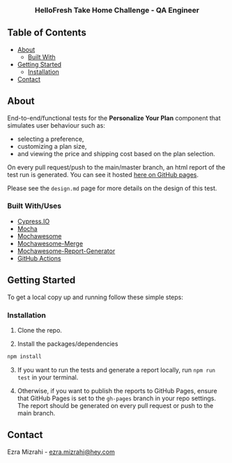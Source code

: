 <br />
<p align="center">
  <h3 align="center">HelloFresh Take Home Challenge - QA Engineer</h3>
</p>



## Table of Contents

* [About](#about)
  * [Built With](#built-with)
* [Getting Started](#getting-started)
  * [Installation](#installation)
* [Contact](#contact)



## About

End-to-end/functional tests for the **Personalize Your Plan** component that simulates user behaviour such as:
* selecting a preference,
* customizing a plan size,
* and viewing the price and shipping cost based on the plan selection.

On every pull request/push to the main/master branch, an html report of the test run is generated. You can see it hosted [here on GitHub pages](https://ezramizrahi.github.io/hello-fresh-challenge/).

Please see the `design.md` page for more details on the design of this test.

### Built With/Uses

* [Cypress.IO](https://www.cypress.io/)
* [Mocha](https://mochajs.org/)
* [Mochawesome](https://github.com/adamgruber/mochawesome)
* [Mochawesome-Merge](https://github.com/Antontelesh/mochawesome-merge)
* [Mochawesome-Report-Generator](https://github.com/adamgruber/mochawesome-report-generator)
* [GitHub Actions](https://github.com/features/actions)

## Getting Started

To get a local copy up and running follow these simple steps:

### Installation

1. Clone the repo.

2. Install the packages/dependencies
```sh
npm install
```
3. If you want to run the tests and generate a report locally, run `npm run test` in your terminal.

4. Otherwise, if you want to publish the reports to GitHub Pages, ensure that GitHub Pages is set to the `gh-pages` branch in your repo settings. The report should be generated on every pull request or push to the main branch.

## Contact

Ezra Mizrahi - ezra.mizrahi@hey.com
